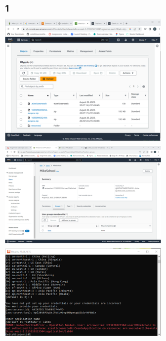 # 1

![lab171](../assets/lab17.png)

![lab161](../assets/lab16initialusepage.png)

![lab161](../assets/lab16initialfail.png)
